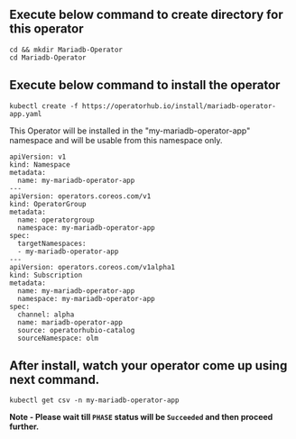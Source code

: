 ## Execute below command to create directory for this operator

```execute
cd && mkdir Mariadb-Operator
cd Mariadb-Operator
```

## Execute below command to install the operator

```execute
kubectl create -f https://operatorhub.io/install/mariadb-operator-app.yaml
```

This Operator will be installed in the "my-mariadb-operator-app" namespace and will be usable from this namespace only.

```
apiVersion: v1 
kind: Namespace 
metadata: 
  name: my-mariadb-operator-app 
---
apiVersion: operators.coreos.com/v1 
kind: OperatorGroup 
metadata: 
  name: operatorgroup 
  namespace: my-mariadb-operator-app 
spec:
  targetNamespaces:
  - my-mariadb-operator-app
---
apiVersion: operators.coreos.com/v1alpha1 
kind: Subscription 
metadata: 
  name: my-mariadb-operator-app 
  namespace: my-mariadb-operator-app 
spec: 
  channel: alpha 
  name: mariadb-operator-app 
  source: operatorhubio-catalog 
  sourceNamespace: olm
```

## After install, watch your operator come up using next command.

```execute
kubectl get csv -n my-mariadb-operator-app
```

**Note - Please wait till `PHASE` status will be `Succeeded` and then proceed further.**